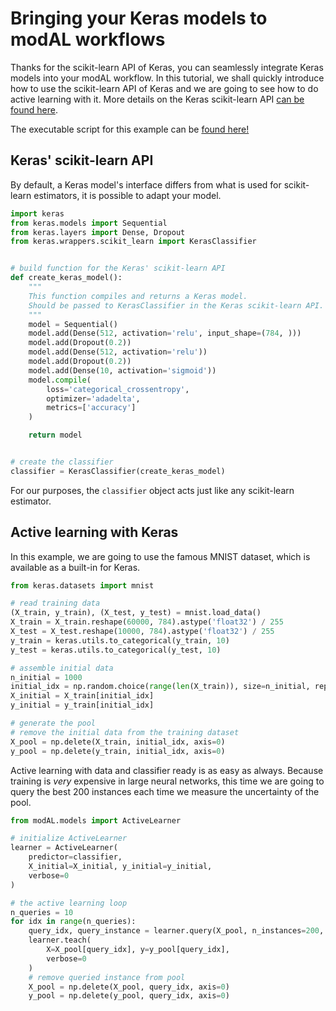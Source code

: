 # Bringing your Keras models to modAL workflows
Thanks for the scikit-learn API of Keras, you can seamlessly integrate Keras models into your modAL workflow. In this tutorial, we shall quickly introduce how to use the scikit-learn API of Keras and we are going to see how to do active learning with it. More details on the Keras scikit-learn API [can be found here](https://keras.io/scikit-learn-api/).

The executable script for this example can be [found here!](https://github.com/cosmic-cortex/modAL/blob/master/examples/keras_integration.py)

## Keras' scikit-learn API
By default, a Keras model's interface differs from what is used for scikit-learn estimators, it is possible to adapt your model.
```python
import keras
from keras.models import Sequential
from keras.layers import Dense, Dropout
from keras.wrappers.scikit_learn import KerasClassifier


# build function for the Keras' scikit-learn API
def create_keras_model():
    """
    This function compiles and returns a Keras model.
    Should be passed to KerasClassifier in the Keras scikit-learn API.
    """
    model = Sequential()
    model.add(Dense(512, activation='relu', input_shape=(784, )))
    model.add(Dropout(0.2))
    model.add(Dense(512, activation='relu'))
    model.add(Dropout(0.2))
    model.add(Dense(10, activation='sigmoid'))
    model.compile(
        loss='categorical_crossentropy',
        optimizer='adadelta',
        metrics=['accuracy']
    )

    return model


# create the classifier
classifier = KerasClassifier(create_keras_model)
```
For our purposes, the ```classifier``` object acts just like any scikit-learn estimator.

## Active learning with Keras
In this example, we are going to use the famous MNIST dataset, which is available as a built-in for Keras.
```python
from keras.datasets import mnist

# read training data
(X_train, y_train), (X_test, y_test) = mnist.load_data()
X_train = X_train.reshape(60000, 784).astype('float32') / 255
X_test = X_test.reshape(10000, 784).astype('float32') / 255
y_train = keras.utils.to_categorical(y_train, 10)
y_test = keras.utils.to_categorical(y_test, 10)

# assemble initial data
n_initial = 1000
initial_idx = np.random.choice(range(len(X_train)), size=n_initial, replace=False)
X_initial = X_train[initial_idx]
y_initial = y_train[initial_idx]

# generate the pool
# remove the initial data from the training dataset
X_pool = np.delete(X_train, initial_idx, axis=0)
y_pool = np.delete(y_train, initial_idx, axis=0)
```
Active learning with data and classifier ready is as easy as always. Because training is *very* expensive in large neural networks, this time we are going to query the best 200 instances each time we measure the uncertainty of the pool.
```python
from modAL.models import ActiveLearner

# initialize ActiveLearner
learner = ActiveLearner(
    predictor=classifier,
    X_initial=X_initial, y_initial=y_initial,
    verbose=0
)

# the active learning loop
n_queries = 10
for idx in range(n_queries):
    query_idx, query_instance = learner.query(X_pool, n_instances=200, verbose=0)
    learner.teach(
        X=X_pool[query_idx], y=y_pool[query_idx],
        verbose=0
    )
    # remove queried instance from pool
    X_pool = np.delete(X_pool, query_idx, axis=0)
    y_pool = np.delete(y_pool, query_idx, axis=0)

```

